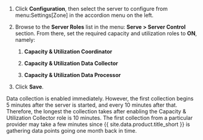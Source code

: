 1.  Click **Configuration**, then select the server to configure from
    menu:Settings\[Zone\] in the accordion menu on the left.

2.  Browse to the **Server Roles** list in the menu: **Serve > Server Control** section. From there, set the required capacity and
    utilization roles to **ON**, namely:

    1.  **Capacity & Utilization Coordinator**

    2.  **Capacity & Utilization Data Collector**

    3.  **Capacity & Utilization Data Processor**

3.  Click **Save**.

Data collection is enabled immediately. However, the first collection
begins 5 minutes after the server is started, and every 10 minutes after
that. Therefore, the longest the collection takes after enabling the
Capacity & Utilization Collector role is 10 minutes. The first
collection from a particular provider may take a few minutes since
{{ site.data.product.title_short }} is gathering data points going one month back in time.
